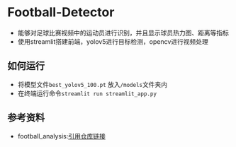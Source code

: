 # Football-Detector
- 能够对足球比赛视频中的运动员进行识别，并且显示球员热力图、距离等指标
- 使用streamlit搭建前端，yolov5进行目标检测，opencv进行视频处理

## 如何运行
- 将模型文件`best_yolov5_100.pt` 放入`/models`文件夹内
- 在终端运行命令`streamlit run streamlit_app.py` 

## 参考资料
- football_analysis:[引用仓库链接](https://github.com/abdullahtarek/football_analysis)
